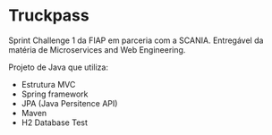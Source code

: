 # Truckpass
Sprint Challenge 1 da FIAP em parceria com a SCANIA. Entregável da matéria de Microservices and Web Engineering.

Projeto de Java que utiliza:
  - Estrutura MVC
  - Spring framework
  - JPA (Java Persitence API)
  - Maven 
  - H2 Database Test

